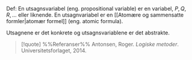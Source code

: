 Def:
En utsagnsvariabel (eng. propositional variable) er en variabel, $P,Q,R,\ldots$ eller liknende. En utsagnvariabel er en [[Atomære og sammensatte formler|atomær formel]] (eng. atomic formula).

Utsagnene er det konkrete og utsagnsvariablene er det abstrakte.

> [!quote] %%Referanser%%
Antonsen, Roger. *Logiske metoder*. Universitetsforlaget, 2014.
